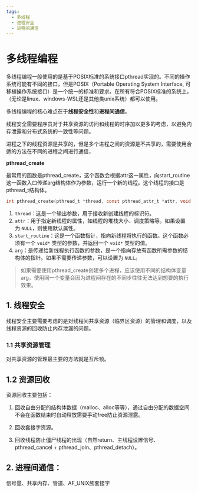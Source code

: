 ```yaml
---
tags:
  - 多线程
  - 进程安全
  - 进程间通信
---
```

# 多线程编程

多线程编程一般使用的是基于POSIX标准的系统接口pthread实现的。不同的操作系统可能有不同的接口，但是POSIX（Portable Operating System Interface, 可移植操作系统接口）是一个统一的标准和要求。在所有符合POSIX标准的系统上，（无论是linux、windows-WSL还是其他类unix系统）都可以使用。

多线程编程的核心难点在于**线程安全性**和**进程间通信**。

线程安全需要程序员对于共享资源的访问和线程的时序加以更多的考虑，以避免内存泄露和分布式系统的一致性等问题。

进程之下的线程资源是共享的，但是多个进程之间的资源是不共享的，需要使用合适的方法在不同的进程之间进行通信，

**pthread_create**

最常用的函数是pthread_create，这个函数会根据attr这一属性，向start_routine这一函数入口传递arg结构体作为参数，运行一个新的线程。这个线程的接口是pthread_t结构体。

```c
int pthread_create(pthread_t *thread, const pthread_attr_t *attr, void *(*start_routine)(void*), void *arg);
```

1. `thread`：这是一个输出参数，用于接收新创建线程的标识符。
2. `attr`：用于指定新线程的属性，如线程的堆栈大小、调度策略等。如果设置为 `NULL`，则使用默认属性。
3. `start_routine`：这是一个函数指针，指向新线程将执行的函数。这个函数必须有一个 `void*` 类型的参数，并返回一个 `void*` 类型的值。
4. `arg`：是传递给新线程执行函数的参数，是一个指向存放有函数所需参数的结构体的指针。如果不需要传递参数，可以设置为 `NULL`。
> 如果需要使用pthread_create创建多个进程，应该使用不同的结构体变量arg，使用同一个变量会因为进程间存在的不同步往往无法达到想要的执行效果。

## 1. 线程安全

线程安全主要需要考虑的是对线程间共享资源（临界区资源）的管理和调度，以及线程资源的回收防止内存泄漏的问题。

### 1.1 共享资源管理

对共享资源的管理最主要的方法就是互斥锁。

## 1.2 资源回收

资源回收主要包括：

1. 回收自由分配的结构体数据（malloc、alloc等等），通过自由分配的数据空间不会在函数结束时自动释放需要手动free防止资源泄露。

2. 回收套接字资源。

3. 回收线程防止僵尸线程的出现（自然return、主线程设置信号、pthread_cancel + pthread_join、pthread_detach）。

## 2. 进程间通信：

信号量、共享内存、管道、AF_UNIX族套接字
